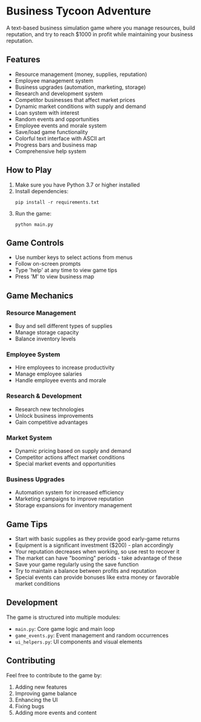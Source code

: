 # Business Tycoon Adventure

A text-based business simulation game where you manage resources, build reputation, and try to reach $1000 in profit while maintaining your business reputation.

## Features
- Resource management (money, supplies, reputation)
- Employee management system
- Business upgrades (automation, marketing, storage)
- Research and development system
- Competitor businesses that affect market prices
- Dynamic market conditions with supply and demand
- Loan system with interest
- Random events and opportunities
- Employee events and morale system
- Save/load game functionality
- Colorful text interface with ASCII art
- Progress bars and business map
- Comprehensive help system

## How to Play
1. Make sure you have Python 3.7 or higher installed
2. Install dependencies:
   ```
   pip install -r requirements.txt
   ```
3. Run the game:
   ```
   python main.py
   ```

## Game Controls
- Use number keys to select actions from menus
- Follow on-screen prompts
- Type 'help' at any time to view game tips
- Press 'M' to view business map

## Game Mechanics

### Resource Management
- Buy and sell different types of supplies
- Manage storage capacity
- Balance inventory levels

### Employee System
- Hire employees to increase productivity
- Manage employee salaries
- Handle employee events and morale

### Research & Development
- Research new technologies
- Unlock business improvements
- Gain competitive advantages

### Market System
- Dynamic pricing based on supply and demand
- Competitor actions affect market conditions
- Special market events and opportunities

### Business Upgrades
- Automation system for increased efficiency
- Marketing campaigns to improve reputation
- Storage expansions for inventory management

## Game Tips
- Start with basic supplies as they provide good early-game returns
- Equipment is a significant investment ($200) - plan accordingly
- Your reputation decreases when working, so use rest to recover it
- The market can have "booming" periods - take advantage of these
- Save your game regularly using the save function
- Try to maintain a balance between profits and reputation
- Special events can provide bonuses like extra money or favorable market conditions

## Development
The game is structured into multiple modules:
- `main.py`: Core game logic and main loop
- `game_events.py`: Event management and random occurrences
- `ui_helpers.py`: UI components and visual elements

## Contributing
Feel free to contribute to the game by:
1. Adding new features
2. Improving game balance
3. Enhancing the UI
4. Fixing bugs
5. Adding more events and content
